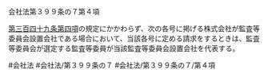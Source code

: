 会社法第３９９条の７第４項

[第三百四十九条第四項](会社法＿＿＿＿第３４９条第４項)の規定にかかわらず、次の各号に掲げる株式会社が監査等委員会設置会社である場合において、当該各号に定める請求をするときは、監査等委員会が選定する監査等委員が当該監査等委員会設置会社を代表する。

#会社法
#会社法/第３９９条の７
#会社法/第３９９条の７/第４項
